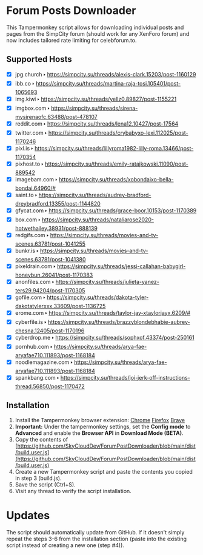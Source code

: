 # Forum Posts Downloader
This Tampermonkey script allows for downloading individual posts and pages from the SimpCity forum (should work for any XenForo forum) and now includes tailored rate limiting for celebforum.to.

## Supported Hosts
- [x] jpg.church 🢒 https://simpcity.su/threads/alexis-clark.15203/post-1160129
- [x] ibb.co 🢒 https://simpcity.su/threads/martina-raja-tosi.105401/post-1065693
- [x] img.kiwi 🢒 https://simpcity.su/threads/yellz0.89827/post-1155221
- [x] imgbox.com 🢒 https://simpcity.su/threads/sirena-mysirenaofc.63488/post-478107
- [x] reddit.com 🢒 https://simpcity.su/threads/lena12.10427/post-17564
- [x] twitter.com 🢒 https://simpcity.su/threads/crybabyxo-lexi.112025/post-1170246
- [x] pixl.is 🢒 https://simpcity.su/threads/lillyroma1982-lilly-roma.13466/post-1170354
- [x] pixhost.to 🢒 https://simpcity.su/threads/emily-ratajkowski.11090/post-889542
- [x] imagebam.com 🢒 https://simpcity.su/threads/xobondaixo-bella-bondai.64960/#
- [x] saint.to 🢒 https://simpcity.su/threads/audrey-bradford-dreybradford.13355/post-1144820
- [x] gfycat.com 🢒 https://simpcity.su/threads/grace-boor.10153/post-1170389
- [x] box.com 🢒 https://simpcity.su/threads/nataliarose2020-hotwethailey.38931/post-888139
- [x] redgifs.com 🢒 https://simpcity.su/threads/movies-and-tv-scenes.63781/post-1041255
- [x] bunkr.is 🢒 https://simpcity.su/threads/movies-and-tv-scenes.63781/post-1041380
- [x] pixeldrain.com 🢒 https://simpcity.su/threads/jessi-callahan-babygirl-honeybun.26041/post-1170383
- [x] anonfiles.com 🢒 https://simpcity.su/threads/julieta-yanez-ters29.94204/post-1170305
- [x] gofile.com 🢒 https://simpcity.su/threads/dakota-tyler-dakotatylerxxx.33609/post-1136725
- [x] erome.com 🢒 https://simpcity.su/threads/taylor-jay-xtaylorjayx.6209/#
- [x] cyberfile.is 🢒 https://simpcity.su/threads/brazzyblondebhabie-aubrey-chesna.12405/post-1170196
- [x] cyberdrop.me 🢒 https://simpcity.su/threads/sophxof.43374/post-250161
- [x] pornhub.com 🢒 https://simpcity.su/threads/arya-fae-aryafae710.111893/post-1168184
- [x] noodlemagazine.com 🢒 https://simpcity.su/threads/arya-fae-aryafae710.111893/post-1168184
- [x] spankbang.com 🢒 https://simpcity.su/threads/joi-jerk-off-instructions-thread.56850/post-1170472

##  Installation
1. Install the Tampermonkey browser extension: [Chrome](https://chrome.google.com/webstore/detail/tampermonkey/dhdgffkkebhmkfjojejmpbldmpobfkfo?hl=en) [Firefox](https://addons.mozilla.org/en-US/firefox/addon/tampermonkey/) [Brave](https://chrome.google.com/webstore/detail/tampermonkey/dhdgffkkebhmkfjojejmpbldmpobfkfo?hl=en)
2. **Important:** Under the tampermonkey settings, set the **Config mode** to **Advanced** and enable the **Browser API** in **Download Mode (BETA)**.
3. Copy the contents of [https://github.com/SkyCloudDev/ForumPostDownloader/blob/main/dist/build.user.js](https://github.com/SkyCloudDev/ForumPostDownloader/blob/main/dist/build.user.js)
4. Create a new Tampermonkey script and paste the contents you copied in step 3 (build.js).
5. Save the script (Ctrl+S).
6. Visit any thread to verify the script installation.

# Updates
The script should automatically update from GitHub. If it doesn't simply repeat the steps 3-6 from the installation section (paste into the existing script instead of creating a new one (step #4)).
